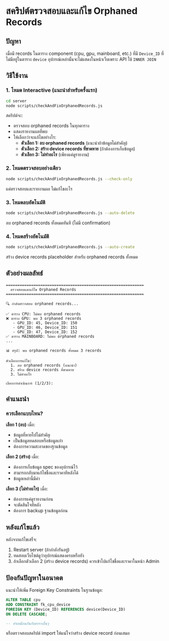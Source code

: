 # สคริปต์ตรวจสอบและแก้ไข Orphaned Records

## ปัญหา
เมื่อมี records ในตาราง component (cpu, gpu, mainboard, etc.) ที่มี `Device_ID` ที่ไม่มีอยู่ในตาราง `device` อุปกรณ์เหล่านั้นจะไม่แสดงในหน้าเว็บเพราะ API ใช้ `INNER JOIN`

## วิธีใช้งาน

### 1. โหมด Interactive (แนะนำสำหรับครั้งแรก)
```bash
cd server
node scripts/checkAndFixOrphanedRecords.js
```

สคริปต์จะ:
- ตรวจสอบ orphaned records ในทุกตาราง
- แสดงรายงานผลที่พบ
- ให้เลือกว่าจะแก้ไขอย่างไร:
  - **ตัวเลือก 1: ลบ orphaned records** (แนะนำถ้าข้อมูลไม่สำคัญ)
  - **ตัวเลือก 2: สร้าง device records ที่ขาดหาย** (ถ้าต้องการเก็บข้อมูล)
  - **ตัวเลือก 3: ไม่ทำอะไร** (เพียงแค่ดูรายงาน)

### 2. โหมดตรวจสอบอย่างเดียว
```bash
node scripts/checkAndFixOrphanedRecords.js --check-only
```
แค่ตรวจสอบและรายงานผล ไม่แก้ไขอะไร

### 3. โหมดลบอัตโนมัติ
```bash
node scripts/checkAndFixOrphanedRecords.js --auto-delete
```
ลบ orphaned records ทั้งหมดทันที (ไม่มี confirmation)

### 4. โหมดสร้างอัตโนมัติ
```bash
node scripts/checkAndFixOrphanedRecords.js --auto-create
```
สร้าง device records placeholder สำหรับ orphaned records ทั้งหมด

## ตัวอย่างผลลัพธ์

```
============================================================
  ตรวจสอบและแก้ไข Orphaned Records
============================================================

🔍 กำลังตรวจสอบ orphaned records...

✅ ตาราง CPU: ไม่พบ orphaned records
❌ ตาราง GPU: พบ 3 orphaned records
   - GPU_ID: 45, Device_ID: 150
   - GPU_ID: 46, Device_ID: 151
   - GPU_ID: 47, Device_ID: 152
✅ ตาราง MAINBOARD: ไม่พบ orphaned records
...

📊 สรุป: พบ orphaned records ทั้งหมด 3 records

ตัวเลือกการแก้ไข:
  1. ลบ orphaned records (แนะนำ)
  2. สร้าง device records ที่ขาดหาย
  3. ไม่ทำอะไร

เลือกการดำเนินการ (1/2/3):
```

## คำแนะนำ

### ควรเลือกแบบไหน?

**เลือก 1 (ลบ)** เมื่อ:
- ข้อมูลที่หายไปไม่สำคัญ
- เป็นข้อมูลทดสอบหรือข้อมูลเก่า
- ต้องการความสะอาดของฐานข้อมูล

**เลือก 2 (สร้าง)** เมื่อ:
- ต้องการเก็บข้อมูล spec ของอุปกรณ์ไว้
- สามารถกลับมาแก้ไขชื่อและราคาทีหลังได้
- ข้อมูลเหล่านี้มีค่า

**เลือก 3 (ไม่ทำอะไร)** เมื่อ:
- ต้องการแค่ดูรายงานก่อน
- จะตัดสินใจทีหลัง
- ต้องการ backup ฐานข้อมูลก่อน

## หลังแก้ไขแล้ว

หลังจากแก้ไขเสร็จ:
1. Restart server (ถ้ากำลังรันอยู่)
2. ทดสอบเว็บไซต์ดูว่าอุปกรณ์แสดงครบหรือยัง
3. ถ้าเลือกตัวเลือก 2 (สร้าง device records) ควรเข้าไปแก้ไขชื่อและราคาในหน้า Admin

## ป้องกันปัญหาในอนาคต

แนะนำให้เพิ่ม Foreign Key Constraints ในฐานข้อมูล:

```sql
ALTER TABLE cpu 
ADD CONSTRAINT fk_cpu_device 
FOREIGN KEY (Device_ID) REFERENCES device(Device_ID) 
ON DELETE CASCADE;

-- ทำเหมือนกันกับตารางอื่นๆ
```

หรือตรวจสอบสคริปต์ import ให้แน่ใจว่าสร้าง device record ก่อนเสมอ





